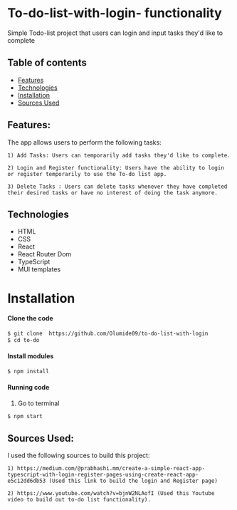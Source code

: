 # To-do-list-with-login- functionality
Simple Todo-list project that users can login and input tasks they'd like to complete 



## Table of contents
* [Features](#features)
* [Technologies](#technologies)
* [Installation](#installation)
* [Sources Used](#sources)


## Features:

The app allows users to perform the following tasks:

    1) Add Tasks: Users can temporarily add tasks they'd like to complete.

    2) Login and Register functionality: Users have the ability to login or register temporarily to use the To-do list app.

    3) Delete Tasks : Users can delete tasks whenever they have completed their desired tasks or have no interest of doing the task anymore.


## Technologies
- HTML
- CSS
- React
- React Router Dom
- TypeScript
- MUI templates



# Installation

#### Clone the code
```sh
$ git clone  https://github.com/Olumide09/to-do-list-with-login
$ cd to-do
```

#### Install modules
```sh
$ npm install
```

#### Running code 
1) Go to terminal
```sh
$ npm start
```

## Sources Used:

I used the following sources to build this project:

    1) https://medium.com/@prabhashi.mm/create-a-simple-react-app-typescript-with-login-register-pages-using-create-react-app-e5c12dd6db53 (Used this link to build the login and Register page)

    2) https://www.youtube.com/watch?v=bjnW2NLAofI (Used this Youtube video to build out to-do list functionality).


    